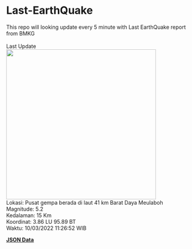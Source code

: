 # Last-EarthQuake
This repo will looking update every 5 minute with Last EarthQuake report from BMKG
<br>
<br>
Last Update
<br>
<img src="https://ews.bmkg.go.id/TEWS/data/20220310112652.mmi.jpg" width="400"/>
<br>
Lokasi: Pusat gempa berada di laut 41 km Barat Daya Meulaboh <br>
Magnitude: 5.2 <br>
Kedalaman: 15 Km <br>
Koordinat: 3.86 LU 95.89 BT <br>
Waktu: 10/03/2022 11:26:52 WIB <br>

<a href="./data/data.json">**JSON Data**</a>

